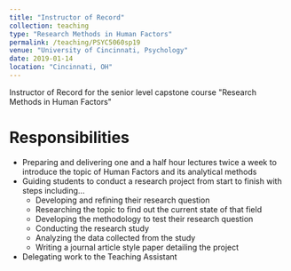 ```yaml
---
title: "Instructor of Record"
collection: teaching
type: "Research Methods in Human Factors"
permalink: /teaching/PSYC5060sp19
venue: "University of Cincinnati, Psychology"
date: 2019-01-14
location: "Cincinnati, OH"
---
```


Instructor of Record for the senior level capstone course "Research Methods in Human Factors"

Responsibilities
======
* Preparing and delivering one and a half hour lectures twice a week to introduce the topic of Human Factors and its analytical methods
* Guiding students to conduct a research project from start to finish with steps including...
    * Developing and refining their research question
    * Researching the topic to find out the current state of that field
    * Developing the methodology to test their research question
    * Conducting the research study
    * Analyzing the data collected from the study
    * Writing a journal article style paper detailing the project
* Delegating work to the Teaching Assistant